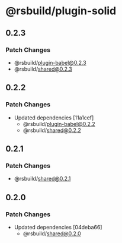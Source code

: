 # @rsbuild/plugin-solid

## 0.2.3

### Patch Changes

- @rsbuild/plugin-babel@0.2.3
- @rsbuild/shared@0.2.3

## 0.2.2

### Patch Changes

- Updated dependencies [11a1cef]
  - @rsbuild/plugin-babel@0.2.2
  - @rsbuild/shared@0.2.2

## 0.2.1

### Patch Changes

- @rsbuild/shared@0.2.1

## 0.2.0

### Patch Changes

- Updated dependencies [04deba66]
  - @rsbuild/shared@0.2.0
